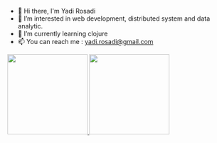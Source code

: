- 👋 Hi there, I'm Yadi Rosadi
- 👀 I’m interested in web development, distributed system and data analytic.
- 🌱 I’m currently learning clojure
- 📫 You can reach me : yadi.rosadi@gmail.com

<p align="left">
<a href="https://github.com/yrsdi">
  <img height="180em" src="https://github-readme-stats-eight-theta.vercel.app/api?username=yrsdi&show_icons=true&include_all_commits=true&count_private=true"/>
<!--   <img height="180em" src="https://github-readme-stats-eight-theta.vercel.app/api/top-langs/?username=yrsdi&layout=compact&langs_count=8&theme=algolia"/> -->
  <img height="180em" src="https://github-readme-stats.vercel.app/api/top-langs/?username=yrsdi&layout=compact"/>
</a>
</p>
